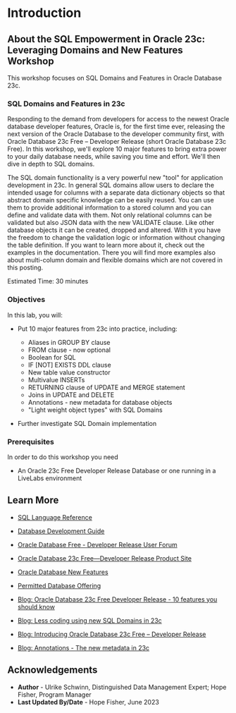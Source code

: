 # Introduction

## About the SQL Empowerment in Oracle 23c: Leveraging Domains and New Features Workshop

This workshop focuses on SQL Domains and Features in Oracle Database 23c.

### **SQL Domains and Features in 23c**
Responding to the demand from developers for access to the newest Oracle database developer features, Oracle is, for the first time ever, releasing the next version of the Oracle Database to the developer community first, with Oracle Database 23c Free – Developer Release (short Oracle Database 23c Free). In this workshop, we'll explore 10 major features to bring extra power to your daily database needs, while saving you time and effort. We'll then dive in depth to SQL domains.

The SQL domain functionality is a very powerful new "tool" for application development in 23c. In general SQL domains allow users to declare the intended usage for columns with a separate data dictionary objects so that abstract domain specific knowledge can be easily reused. You can use them to provide additional information to a stored column and you can define and validate data with them. Not only relational columns can be validated but also JSON data with the new VALIDATE clause. Like other database objects it can be created, dropped and altered. With it you have the freedom to change the validation logic or information without changing the table definition. If you want to learn more about it, check out the examples in the documentation. There you will find more examples also about multi-column domain and flexible domains which are not covered in this posting.

Estimated Time: 30 minutes

### Objectives

In this lab, you will:

* Put 10 major features from 23c into practice, including:
    - Aliases in GROUP BY clause
    - FROM clause - now optional
    - Boolean for SQL
    - IF [NOT] EXISTS DDL clause
    - New table value constructor 
    - Multivalue INSERTs
    - RETURNING clause of UPDATE and MERGE statement
    - Joins in UPDATE and DELETE
    - Annotations - new metadata for database objects
    - "Light weight object types" with SQL Domains

* Further investigate SQL Domain implementation

### Prerequisites

In order to do this workshop you need
* An Oracle 23c Free Developer Release Database or one running in a LiveLabs environment

## Learn More

* [SQL Language Reference](https://docs.oracle.com/en/database/oracle/oracle-database/23/sqlrf/index.html)
* [Database Development Guide](https://docs.oracle.com/en/database/oracle/oracle-database/23/adfns/registering-application-data-usage-database.html#GUID-6F630041-B7AE-4183-9F97-E54682CA6319)
* [Oracle Database Free - Developer Release User Forum](https://forums.oracle.com/ords/apexds/domain/dev-community/category/oracle-database-free)
* [Oracle Database 23c Free—Developer Release Product Site](https://www.oracle.com/database/free/)
* [Oracle Database New Features](https://docs.oracle.com/en/database/oracle/oracle-database/23/nfcoa/introduction.html#GUID-C852CD78-8F16-4449-8BE0-D85C80D38E3C)
* [Permitted Database Offering](https://docs.oracle.com/en/database/oracle/oracle-database/23/dblic/Licensing-Information.html#GUID-0F9EB85D-4610-4EDF-89C2-4916A0E7AC87)

* [Blog: Oracle Database 23c Free Developer Release - 10 features you should know](https://blogs.oracle.com/coretec/post/oracle-database-23c-free-developer-sql)
* [Blog: Less coding using new SQL Domains in 23c](https://blogs.oracle.com/coretec/post/less-coding-with-sql-domains-in-23c)
* [Blog: Introducing Oracle Database 23c Free – Developer Release](https://blogs.oracle.com/database/post/oracle-database-23c-free)
* [Blog: Annotations - The new metadata in 23c](https://blogs.oracle.com/coretec/post/annotations-the-new-metadata-in-23c)

## Acknowledgements
* **Author** - Ulrike Schwinn, Distinguished Data Management Expert; Hope Fisher, Program Manager
* **Last Updated By/Date** - Hope Fisher, June 2023
